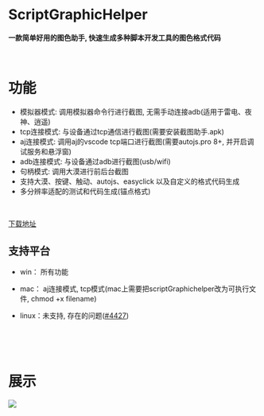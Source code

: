# ScriptGraphicHelper

**一款简单好用的图色助手,  快速生成多种脚本开发工具的图色格式代码**

&nbsp;

# 功能

- 模拟器模式: 调用模拟器命令行进行截图, 无需手动连接adb(适用于雷电、夜神、逍遥)
- tcp连接模式: 与设备通过tcp通信进行截图(需要安装截图助手.apk)
- aj连接模式: 调用aj的vscode tcp端口进行截图(需要autojs.pro 8+, 并开启调试服务和悬浮窗)
- adb连接模式: 与设备通过adb进行截图(usb/wifi)
- 句柄模式: 调用大漠进行前后台截图
- 支持大漠、按键、触动、autojs、easyclick 以及自定义的格式代码生成
- 多分辨率适配的测试和代码生成(锚点格式)

&nbsp;

[下载地址](https://gitee.com/yiszza/ScriptGraphicHelper/releases)



## **支持平台**

- win：  所有功能

- mac： aj连接模式, tcp模式(mac上需要把scriptGraphichelper改为可执行文件, chmod +x filename)

- linux：未支持, 存在的问题([#4427](https://github.com/AvaloniaUI/Avalonia/issues/4427))


&nbsp;

&nbsp;

# 展示



![](screenshot/record.gif)


&nbsp;

&nbsp;

